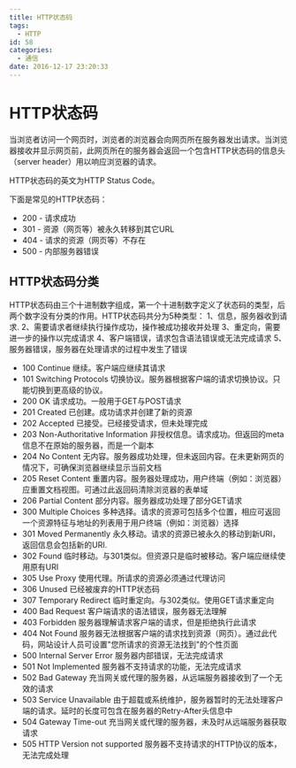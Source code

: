 ```yaml
---
title: HTTP状态码
tags:
  - HTTP
id: 58
categories:
  - 通信
date: 2016-12-17 23:20:33
---
```


# HTTP状态码

当浏览者访问一个网页时，浏览者的浏览器会向网页所在服务器发出请求。当浏览器接收并显示网页前，此网页所在的服务器会返回一个包含HTTP状态码的信息头（server header）用以响应浏览器的请求。

HTTP状态码的英文为HTTP Status Code。

下面是常见的HTTP状态码：

*   200 - 请求成功
*   301 - 资源（网页等）被永久转移到其它URL
*   404 - 请求的资源（网页等）不存在
*   500 - 内部服务器错误

## HTTP状态码分类

HTTP状态码由三个十进制数字组成，第一个十进制数字定义了状态码的类型，后两个数字没有分类的作用。HTTP状态码共分为5种类型：
1、信息，服务器收到请求.
2、需要请求者继续执行操作成功，操作被成功接收并处理
3、重定向，需要进一步的操作以完成请求
4、客户端错误，请求包含语法错误或无法完成请求
5、服务器错误，服务器在处理请求的过程中发生了错误

*   100 Continue 继续。客户端应继续其请求
*   101 Switching Protocols 切换协议。服务器根据客户端的请求切换协议。只能切换到更高级的协议。
*   200 OK 请求成功。一般用于GET与POST请求
*   201 Created 已创建。成功请求并创建了新的资源
*   202 Accepted 已接受。已经接受请求，但未处理完成
*   203 Non-Authoritative Information 非授权信息。请求成功。但返回的meta信息不在原始的服务器，而是一个副本
*   204 No Content 无内容。服务器成功处理，但未返回内容。在未更新网页的情况下，可确保浏览器继续显示当前文档
*   205 Reset Content 重置内容。服务器处理成功，用户终端（例如：浏览器）应重置文档视图。可通过此返回码清除浏览器的表单域
*   206 Partial Content 部分内容。服务器成功处理了部分GET请求
*   300 Multiple Choices 多种选择。请求的资源可包括多个位置，相应可返回一个资源特征与地址的列表用于用户终端（例如：浏览器）选择
*   301 Moved Permanently 永久移动。请求的资源已被永久的移动到新URI，返回信息会包括新的URI.
*   302 Found 临时移动。与301类似。但资源只是临时被移动。客户端应继续使用原有URI
*   305 Use Proxy 使用代理。所请求的资源必须通过代理访问
*   306 Unused 已经被废弃的HTTP状态码
*   307 Temporary Redirect 临时重定向。与302类似。使用GET请求重定向
*   400 Bad Request 客户端请求的语法错误，服务器无法理解
*   403 Forbidden 服务器理解请求客户端的请求，但是拒绝执行此请求
*   404 Not Found 服务器无法根据客户端的请求找到资源（网页）。通过此代码，网站设计人员可设置"您所请求的资源无法找到"的个性页面
*   500 Internal Server Error 服务器内部错误，无法完成请求
*   501 Not Implemented 服务器不支持请求的功能，无法完成请求
*   502 Bad Gateway 充当网关或代理的服务器，从远端服务器接收到了一个无效的请求
*   503 Service Unavailable 由于超载或系统维护，服务器暂时的无法处理客户端的请求。延时的长度可包含在服务器的Retry-After头信息中
*   504 Gateway Time-out 充当网关或代理的服务器，未及时从远端服务器获取请求
*   505 HTTP Version not supported 服务器不支持请求的HTTP协议的版本，无法完成处理